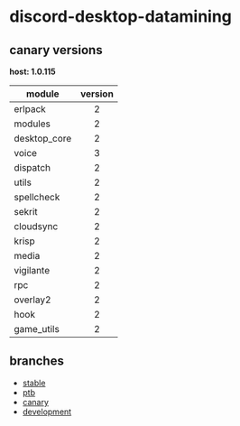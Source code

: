 # discord-desktop-datamining

## canary versions

**host: 1.0.115**

| module | version |
| ------ | :-----: |
| erlpack | 2 |
| modules | 2 |
| desktop_core | 2 |
| voice | 3 |
| dispatch | 2 |
| utils | 2 |
| spellcheck | 2 |
| sekrit | 2 |
| cloudsync | 2 |
| krisp | 2 |
| media | 2 |
| vigilante | 2 |
| rpc | 2 |
| overlay2 | 2 |
| hook | 2 |
| game_utils | 2 |

## branches

- [stable](https://github.com/OpenAsar/discord-desktop-datamining/tree/stable)
- [ptb](https://github.com/OpenAsar/discord-desktop-datamining/tree/ptb)
- [canary](https://github.com/OpenAsar/discord-desktop-datamining/tree/canary)
- [development](https://github.com/OpenAsar/discord-desktop-datamining/tree/development)